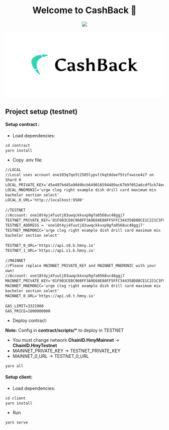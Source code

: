 <h1 align="center">Welcome to CashBack 👋</h1>
<p align="center">
  <img src="https://img.shields.io/badge/version-1.0-blue.svg?cacheSeconds=2592000" />
</p>

![](/imageReadme/cover.png)

## Project setup (testnet)

#### Setup contract :

- Load dependencies:

```
cd contract
yarn install
```

- Copy .env file:

```
//LOCAL
//Local uses account one103q7qe5t2505lypvltkqtddaef5tzfxwsse4z7 on Shard 0
LOCAL_PRIVATE_KEY='45e497bd45a9049bcb649016594489ac67b9f052a6cdf5cb74ee2427a60bf25e'
LOCAL_MNEMONIC='urge clog right example dish drill card maximum mix bachelor section select'
LOCAL_0_URL='http://localhost:9500'

//TESTNET
//Account: one18t4yj4fuutj83uwqckkvxp9gfa0568uc48ggj7
TESTNET_PRIVATE_KEY='01F903CE0C960FF3A9E68E80FF5FFC344358D80CE1C221C3F9711AF07F83A3BD'
TESTNET_ADDRESS = 'one18t4yj4fuutj83uwqckkvxp9gfa0568uc48ggj7'
TESTNET_MNEMONIC='urge clog right example dish drill card maximum mix bachelor section select'

TESTNET_0_URL='https://api.s0.b.hmny.io'
TESTNET_1_URL='https://api.s1.b.hmny.io'

//MAINNET
//Please replace MAINNET_PRIVATE_KEY and MAINNET_MNEMONIC with your own!
//Account: one18t4yj4fuutj83uwqckkvxp9gfa0568uc48ggj7
MAINNET_PRIVATE_KEY='01F903CE0C960FF3A9E68E80FF5FFC344358D80CE1C221C3F9711AF07F83A3BD'
MAINNET_MNEMONIC='urge clog right example dish drill card maximum mix bachelor section select'
MAINNET_0_URL='https://api.s0.t.hmny.io'

GAS_LIMIT=3321900
GAS_PRICE=1000000000
```

- Deploy contract:

**Note:** Config in **contract/scripts/\*** to deploy in TESTNET

- You must change network **ChainID.HmyMainnet** -> **ChainID.HmyTestnet**
- MAINNET_PRIVATE_KEY -> TESTNET_PRIVATE_KEY
- MAINNET_0_URL -> TESTNET_0_URL

```
yarn all
```

#### Setup client:

- Load dependencies:

```
cd client
yarn install
```

- Run

```
yarn serve
```
